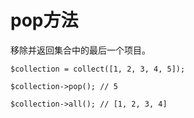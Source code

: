 # pop方法

移除并返回集合中的最后一个项目。

```
$collection = collect([1, 2, 3, 4, 5]);

$collection->pop(); // 5

$collection->all(); // [1, 2, 3, 4]
```